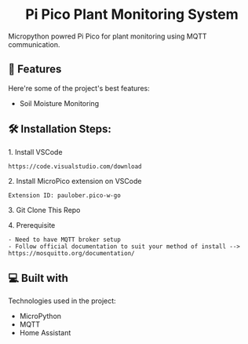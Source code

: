 <h1 align="center" id="title">Pi Pico Plant Monitoring System</h1>

<p id="description">Micropython powred Pi Pico for plant monitoring using MQTT communication.</p>

  
  
<h2>🧐 Features</h2>

Here're some of the project's best features:

*   Soil Moisture Monitoring

<h2>🛠️ Installation Steps:</h2>

<p>1. Install VSCode</p>

```
https://code.visualstudio.com/download
```

<p>2. Install MicroPico extension on VSCode</p>

```
Extension ID: paulober.pico-w-go
```

<p>3. Git Clone This Repo</p>

<p>4. Prerequisite</p>

```
- Need to have MQTT broker setup
- Follow official documentation to suit your method of install --> https://mosquitto.org/documentation/
```

  
  
<h2>💻 Built with</h2>

Technologies used in the project:

*   MicroPython
*   MQTT
*   Home Assistant

